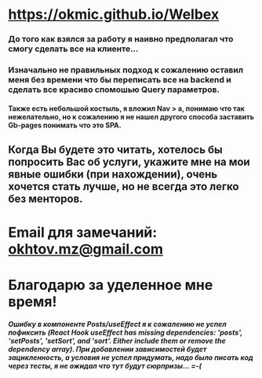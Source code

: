 # https://okmic.github.io/Welbex

### До того как взялся за работу я наивно предполагал что смогу сделать все на клиенте... 
### Изначально не правильных подход к сожалению оставил меня без времени что бы переписать все на backend и сделать все красиво спомошью Query параметров.
#### Также есть небольшой костыль, я вложил Nav > a, понимаю что так нежелательно, но к сожалению я не нашел другого способа заставить Gb-pages понимать что это SPA. 
## Когда Вы будете это читать, хотелось бы попросить Вас об услуги, укажите мне на мои явные ошибки (при нахождении), очень хочется стать лучше, но не всегда это легко без менторов.
# Email для замечаний: okhtov.mz@gmail.com
# Благодарю за уделенное мне время!
##### Ошибку в компоненте Posts/useEffect я к сожалению не успел пофиксить (React Hook useEffect has missing dependencies: 'posts', 'setPosts', 'setSort', and 'sort'. Either include them or remove the dependency array). При добавлении зависимостей будет зацикленность, а условия не успел придумать, надо было писать код через тесты, я не ожидал что тут будут сюрпризы... =-(